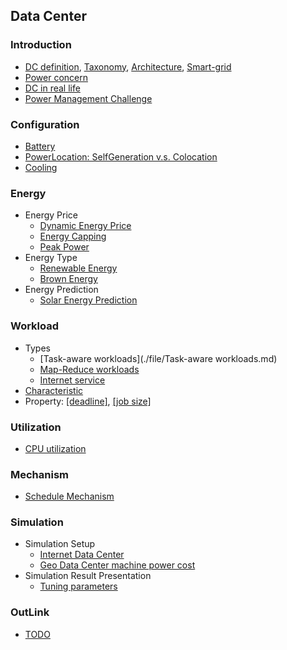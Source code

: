 Data Center
---

### Introduction
- [DC definition](./file/datacenter-intro.md), [Taxonomy](./file/taxonomy.md), [Architecture](./file/arch.md), [Smart-grid](./file/gridDefine.md)
- [Power concern](./file/PowerConcern.md)
- [DC in real life](./file/exampleDC.md)
- [Power Management Challenge](./file/challenge.md)

### Configuration
- [Battery](./file/battery.md)
- [PowerLocation: SelfGeneration v.s. Colocation](./file/powerLocation.md)
- [Cooling](./file/cooling.md)

### Energy 
- Energy Price
  - [Dynamic Energy Price](./file/energyPrice.md)
  - [Energy Capping](./file/energyCapping.md)
  - [Peak Power](./file/peakPower.md)
- Energy Type
  - [Renewable Energy](./file/greenEnergy.md)
  - [Brown Energy](./file/brownEnergy.md)
- Energy Prediction
  - [Solar Energy Prediction](./file/solarPredict.md)
  
### Workload
- Types
  - [Task-aware workloads](./file/Task-aware workloads.md)
  - [Map-Reduce workloads](./file/MR-worloads.md)
  - [Internet service](./file/interentService.md)
- [Characteristic](./file/workloadChar.md)
- Property: [[deadline]](./file/deadline.md), [[job size]](./file/jobSize.md)

### Utilization
- [CPU utilization](./file/CPU-utilization.md)

### Mechanism
- [Schedule Mechanism](./file/schedule.md)

### Simulation 
- Simulation Setup
  - [Internet Data Center](./file/simIDC.md)
  - [Geo Data Center machine power cost](../file/simGeoDCPower.md)
- Simulation Result Presentation
  - [Tuning parameters](./figs/tuneParameter.PNG)

### OutLink
- [TODO](./file/todo.md)

